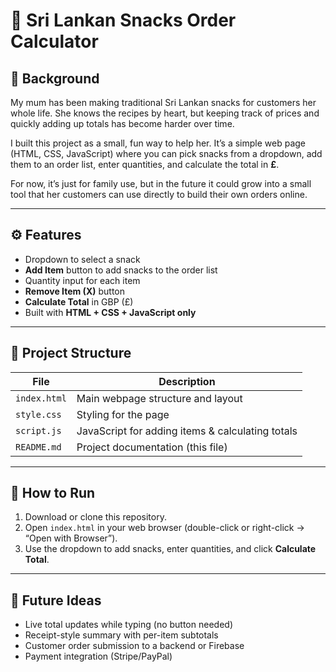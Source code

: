 # 🍪 Sri Lankan Snacks Order Calculator

## 📖 Background
My mum has been making traditional Sri Lankan snacks for customers her whole life. She knows the recipes by heart, but keeping track of prices and quickly adding up totals has become harder over time.

I built this project as a small, fun way to help her. It’s a simple web page (HTML, CSS, JavaScript) where you can pick snacks from a dropdown, add them to an order list, enter quantities, and calculate the total in **£**.

For now, it’s just for family use, but in the future it could grow into a small tool that her customers can use directly to build their own orders online.

---

## ⚙️ Features
- Dropdown to select a snack  
- **Add Item** button to add snacks to the order list  
- Quantity input for each item  
- **Remove Item (X)** button  
- **Calculate Total** in GBP (£)  
- Built with **HTML + CSS + JavaScript only**  

---

## 📂 Project Structure

| File         | Description                                |
|--------------|--------------------------------------------|
| `index.html` | Main webpage structure and layout          |
| `style.css`  | Styling for the page                       |
| `script.js`  | JavaScript for adding items & calculating totals |
| `README.md`  | Project documentation (this file)          |

---

## 🚀 How to Run
1. Download or clone this repository.  
2. Open `index.html` in your web browser (double-click or right-click → “Open with Browser”).  
3. Use the dropdown to add snacks, enter quantities, and click **Calculate Total**.  

---

## 🔮 Future Ideas
- Live total updates while typing (no button needed)  
- Receipt-style summary with per-item subtotals  
- Customer order submission to a backend or Firebase  
- Payment integration (Stripe/PayPal)  
